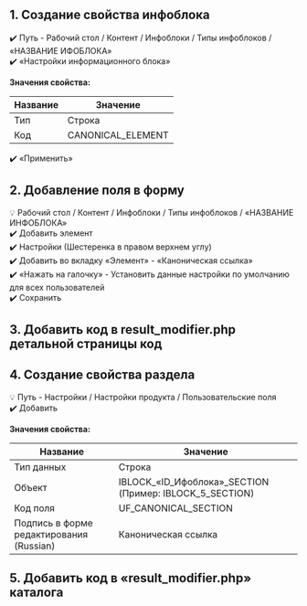 ## 1. Создание свойства инфоблока
:heavy_check_mark: Путь - Рабочий стол / Контент / Инфоблоки / Типы инфоблоков / «НАЗВАНИЕ ИФОБЛОКА»  
:heavy_check_mark: «Настройки информационного блока»  
  
**Значения свойства:**  
  
| Название | Значение |
|----------------|----------------|
| Тип | Строка |
| Код | CANONICAL_ELEMENT |
  
:heavy_check_mark: «Применить»  
  

## 2. Добавление поля в форму  
:bulb: Рабочий стол / Контент / Инфоблоки / Типы инфоблоков / «НАЗВАНИЕ ИНФОБЛОКА»  
:heavy_check_mark: Добавить элемент  
:heavy_check_mark: Настройки (Шестеренка в правом верхнем углу)  
:heavy_check_mark: Добавить во вкладку «Элемент» - «Каноническая ссылка»  
:heavy_check_mark: «Нажать на галочку» - Установить данные настройки по умолчанию для всех пользователей  
:heavy_check_mark: Сохранить  
  

## 3. Добавить код в result_modifier.php детальной страницы код 
  

## 4. Создание свойства раздела
:bulb: Путь - Настройки / Настройки продукта / Пользовательские поля  
:heavy_check_mark: Добавить  
  

**Значения свойства:**  
  
| Название | Значение |
|----------------|----------------|
| Тип данных | Строка |
| Объект | IBLOCK_«ID_Ифоблока»_SECTION (Пример: IBLOCK_5_SECTION) |
| Код поля | UF_CANONICAL_SECTION |
| Подпись в форме редактирования (Russian) | Каноническая ссылка |
  
  
## 5. Добавить код в «result_modifier.php» каталога 